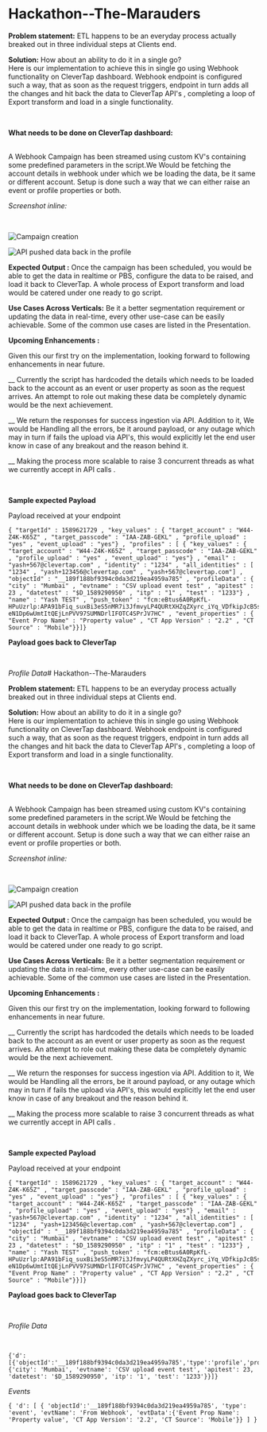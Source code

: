# Hackathon--The-Marauders


**Problem statement:** ETL happens to be an everyday process actually breaked out in three individual steps at Clients end. 


**Solution:**  How about an ability to do it in a single go?  
 Here is our implementation to achieve this in single go using  Webhook functionality on CleverTap dashboard. Webhook endpoint  is configured such a way, that as soon as the request triggers, endpoint in turn adds all the changes and hit back the data to CleverTap API's , completing a loop of Export transform and load in a single functionality. 


<br />

 **What needs to be done on CleverTap dashboard:** 
 
<br />
A Webhook Campaign has been streamed using custom KV's containing some predefined parameters in the script.We Would be fetching the account details  in webhook under which we be loading the data, be it same or different account. Setup is done such a way that we can either raise an event or profile properties or both. 

<br />

*Screenshot inline:*

<br />

![Campaign creation](https://firebasestorage.googleapis.com/v0/b/zeke-160bc.appspot.com/o/image%20(5).png?alt=media&token=ced47398-fb02-4754-94b1-d222e5d150ed)

![API pushed data back in the profile](https://firebasestorage.googleapis.com/v0/b/zeke-160bc.appspot.com/o/image%20(4).png?alt=media&token=12288aec-ed64-4aca-8755-659bfa340b40)


**Expected Output :** Once the campaign has been scheduled, you would be able to get the data in realtime or PBS, configure the data to be raised, and load it back to CleverTap. A whole process of Export transform and load would be catered under one ready to go script. 

**Use Cases Across Verticals:** Be it a better segmentation requirement or updating the data in real-time, every other use-case can be easily achievable. Some of the common use cases are listed in the Presentation. 


 **Upcoming Enhancements :**
 <br />

Given this our first try on the implementation, looking forward to following enhancements in near future.

__ Currently the script has hardcoded the details which needs to be loaded back to the account as an event or user property as soon as the request arrives. An attempt to role out making these data be completely dynamic would be the next achievement. 

__ We return the responses for success ingestion via API. Addition to it,  We would be Handling all the errors, be it around payload, or any outage which may in turn if fails the upload via API's, this would explicitly let the end user know in case of any breakout and the reason behind it. 

__ Making the process more scalable to raise 3 concurrent threads as what we currently accept in API calls .

<br />

**Sample expected Payload**

Payload received at your endpoint

```
{ "targetId" : 1589621729 , "key_values" : { "target_account" : "W44-Z4K-K65Z" , "target_passcode" : "IAA-ZAB-GEKL" , "profile_upload" : "yes" , "event_upload" : "yes"} , "profiles" : [ { "key_values" : { "target_account" : "W44-Z4K-K65Z" , "target_passcode" : "IAA-ZAB-GEKL" , "profile_upload" : "yes" , "event_upload" : "yes"} , "email" : "yash+567@clevertap.com" , "identity" : "1234" , "all_identities" : [ "1234" , "yash+123456@clevertap.com" , "yash+567@clevertap.com"] , "objectId" : "__189f188bf9394c0da3d219ea4959a785" , "profileData" : { "city" : "Mumbai" , "evtname" : "CSV upload event test" , "apitest" : 23 , "datetest" : "$D_1589290950" , "itp" : "1" , "test" : "1233"} , "name" : "Yash TEST" , "push_token" : "fcm:eBtus6A0RpKfL-HPuUzrlp:APA91bFiq_suxBi3eS5nMR7i3JfmvyLP4QURtXHZqZXyrc_iYq_VDfkipJcB5srObRbniQWVgmT6nvyyd8oqfDmi96Iwefnn-eN1Dp6wUmtItQEjLnPVV97SUMNDrlIFOTC4SPrJV7HC" , "event_properties" : { "Event Prop Name" : "Property value" , "CT App Version" : "2.2" , "CT Source" : "Mobile"}}]}
```

**Payload goes back to CleverTap**

<br />

*Profile Data*# Hackathon--The-Marauders


**Problem statement:** ETL happens to be an everyday process actually breaked out in three individual steps at Clients end. 


**Solution:**  How about an ability to do it in a single go?  
 Here is our implementation to achieve this in single go using  Webhook functionality on CleverTap dashboard. Webhook endpoint  is configured such a way, that as soon as the request triggers, endpoint in turn adds all the changes and hit back the data to CleverTap API's , completing a loop of Export transform and load in a single functionality. 


<br />

 **What needs to be done on CleverTap dashboard:** 
 
<br />
A Webhook Campaign has been streamed using custom KV's containing some predefined parameters in the script.We Would be fetching the account details  in webhook under which we be loading the data, be it same or different account. Setup is done such a way that we can either raise an event or profile properties or both. 

<br />

*Screenshot inline:*

<br />

![Campaign creation](https://firebasestorage.googleapis.com/v0/b/zeke-160bc.appspot.com/o/image%20(5).png?alt=media&token=ced47398-fb02-4754-94b1-d222e5d150ed)

![API pushed data back in the profile](https://firebasestorage.googleapis.com/v0/b/zeke-160bc.appspot.com/o/image%20(4).png?alt=media&token=12288aec-ed64-4aca-8755-659bfa340b40)


**Expected Output :** Once the campaign has been scheduled, you would be able to get the data in realtime or PBS, configure the data to be raised, and load it back to CleverTap. A whole process of Export transform and load would be catered under one ready to go script. 

**Use Cases Across Verticals:** Be it a better segmentation requirement or updating the data in real-time, every other use-case can be easily achievable. Some of the common use cases are listed in the Presentation. 


 **Upcoming Enhancements :**
 <br />

Given this our first try on the implementation, looking forward to following enhancements in near future.

__ Currently the script has hardcoded the details which needs to be loaded back to the account as an event or user property as soon as the request arrives. An attempt to role out making these data be completely dynamic would be the next achievement. 

__ We return the responses for success ingestion via API. Addition to it,  We would be Handling all the errors, be it around payload, or any outage which may in turn if fails the upload via API's, this would explicitly let the end user know in case of any breakout and the reason behind it. 

__ Making the process more scalable to raise 3 concurrent threads as what we currently accept in API calls .

<br />

**Sample expected Payload**

Payload received at your endpoint

```
{ "targetId" : 1589621729 , "key_values" : { "target_account" : "W44-Z4K-K65Z" , "target_passcode" : "IAA-ZAB-GEKL" , "profile_upload" : "yes" , "event_upload" : "yes"} , "profiles" : [ { "key_values" : { "target_account" : "W44-Z4K-K65Z" , "target_passcode" : "IAA-ZAB-GEKL" , "profile_upload" : "yes" , "event_upload" : "yes"} , "email" : "yash+567@clevertap.com" , "identity" : "1234" , "all_identities" : [ "1234" , "yash+123456@clevertap.com" , "yash+567@clevertap.com"] , "objectId" : "__189f188bf9394c0da3d219ea4959a785" , "profileData" : { "city" : "Mumbai" , "evtname" : "CSV upload event test" , "apitest" : 23 , "datetest" : "$D_1589290950" , "itp" : "1" , "test" : "1233"} , "name" : "Yash TEST" , "push_token" : "fcm:eBtus6A0RpKfL-HPuUzrlp:APA91bFiq_suxBi3eS5nMR7i3JfmvyLP4QURtXHZqZXyrc_iYq_VDfkipJcB5srObRbniQWVgmT6nvyyd8oqfDmi96Iwefnn-eN1Dp6wUmtItQEjLnPVV97SUMNDrlIFOTC4SPrJV7HC" , "event_properties" : { "Event Prop Name" : "Property value" , "CT App Version" : "2.2" , "CT Source" : "Mobile"}}]}
```

**Payload goes back to CleverTap**

<br />

*Profile Data*

<br />

```
{'d':[{'objectId':'__189f188bf9394c0da3d219ea4959a785','type':'profile','profileData':{'city': 'Mumbai', 'evtname': 'CSV upload event test', 'apitest': 23, 'datetest': '$D_1589290950', 'itp': '1', 'test': '1233'}}]}
```


*Events*
<br />
```
{ 'd': [ { 'objectId':'__189f188bf9394c0da3d219ea4959a785', 'type': 'event', 'evtName': 'From Webhook', 'evtData':{'Event Prop Name': 'Property value', 'CT App Version': '2.2', 'CT Source': 'Mobile'}} ] }
```


